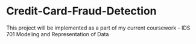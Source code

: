 # Credit-Card-Fraud-Detection
This project will be implemented as a part of my current coursework - IDS 701 Modeling and Representation of Data
